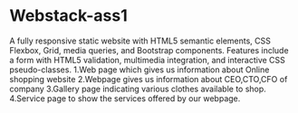 # Webstack-ass1
A fully responsive static website with HTML5 semantic elements, CSS Flexbox, Grid, media queries, and Bootstrap components. Features include a form with HTML5 validation, multimedia integration, and interactive CSS pseudo-classes.
1.Web page which gives us information about Online shopping website
2.Webpage gives us information about CEO,CTO,CFO of company
3.Gallery page indicating various clothes available to shop.
4.Service page to show the services offered by our webpage.

